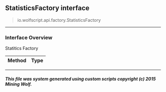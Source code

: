 ## StatisticsFactory __interface__

>io.wolfscript.api.factory.StatisticsFactory

---

### Interface Overview

Statitics Factory

Method | Type   
--- | :--- 



---



##### This file was system generated using custom scripts copyright (c) 2015 Mining Wolf.
	

